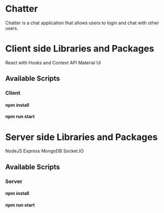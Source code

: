 # Chatter

Chatter is a chat application that allows users to login and chat with other users.

# Client side Libraries and Packages

React with Hooks and Context API
Material UI

## Available Scripts

### Client

#### npm install

#### npm run start

# Server side Libraries and Packages

NodeJS
Express
MongoDB
Socket.IO

## Available Scripts

### Server

#### npm install

#### npm run start
